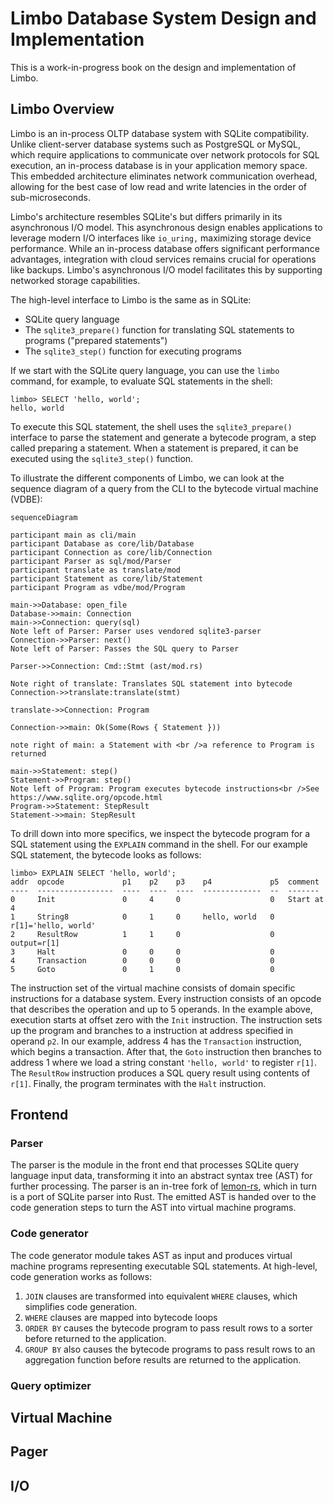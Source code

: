 # Limbo Database System Design and Implementation

This is a work-in-progress book on the design and implementation of Limbo.

## Limbo Overview

Limbo is an in-process OLTP database system with SQLite compatibility. Unlike
client-server database systems such as PostgreSQL or MySQL, which require
applications to communicate over network protocols for SQL execution, an
in-process database is in your application memory space. This embedded
architecture eliminates network communication overhead, allowing for the best
case of low read and write latencies in the order of sub-microseconds.

Limbo's architecture resembles SQLite's but differs primarily in its
asynchronous I/O model. This asynchronous design enables applications to
leverage modern I/O interfaces like `io_uring,` maximizing storage device
performance. While an in-process database offers significant performance
advantages, integration with cloud services remains crucial for operations
like backups. Limbo's asynchronous I/O model facilitates this by supporting
networked storage capabilities.

The high-level interface to Limbo is the same as in SQLite:

* SQLite query language
* The `sqlite3_prepare()` function for translating SQL statements to programs
  ("prepared statements")
* The `sqlite3_step()` function for executing programs

If we start with the SQLite query language, you can use the `limbo`
command, for example, to evaluate SQL statements in the shell:

```
limbo> SELECT 'hello, world';
hello, world
```

To execute this SQL statement, the shell uses the `sqlite3_prepare()`
interface to parse the statement and generate a bytecode program, a step
called preparing a statement. When a statement is prepared, it can be executed
using the `sqlite3_step()` function.

To illustrate the different components of Limbo, we can look at the sequence
diagram of a query from the CLI to the bytecode virtual machine (VDBE):

```mermaid
sequenceDiagram

participant main as cli/main
participant Database as core/lib/Database
participant Connection as core/lib/Connection
participant Parser as sql/mod/Parser
participant translate as translate/mod
participant Statement as core/lib/Statement
participant Program as vdbe/mod/Program

main->>Database: open_file
Database->>main: Connection
main->>Connection: query(sql)
Note left of Parser: Parser uses vendored sqlite3-parser
Connection->>Parser: next()
Note left of Parser: Passes the SQL query to Parser

Parser->>Connection: Cmd::Stmt (ast/mod.rs)

Note right of translate: Translates SQL statement into bytecode
Connection->>translate:translate(stmt)

translate->>Connection: Program 

Connection->>main: Ok(Some(Rows { Statement }))

note right of main: a Statement with <br />a reference to Program is returned

main->>Statement: step()
Statement->>Program: step()
Note left of Program: Program executes bytecode instructions<br />See https://www.sqlite.org/opcode.html
Program->>Statement: StepResult
Statement->>main: StepResult
```

To drill down into more specifics, we inspect the bytecode program for a SQL
statement using the `EXPLAIN` command in the shell. For our example SQL
statement, the bytecode looks as follows:

```
limbo> EXPLAIN SELECT 'hello, world';
addr  opcode             p1    p2    p3    p4             p5  comment
----  -----------------  ----  ----  ----  -------------  --  -------
0     Init               0     4     0                    0   Start at 4
1     String8            0     1     0     hello, world   0   r[1]='hello, world'
2     ResultRow          1     1     0                    0   output=r[1]
3     Halt               0     0     0                    0
4     Transaction        0     0     0                    0
5     Goto               0     1     0                    0
```

The instruction set of the virtual machine consists of domain specific
instructions for a database system. Every instruction consists of an
opcode that describes the operation and up to 5 operands. In the example
above, execution starts at offset zero with the `Init` instruction. The
instruction sets up the program and branches to a instruction at address
specified in operand `p2`. In our example, address 4 has the
`Transaction` instruction, which begins a transaction. After that, the
`Goto` instruction then branches to address 1 where we load a string
constant `'hello, world'` to register `r[1]`. The `ResultRow` instruction
produces a SQL query result using contents of `r[1]`. Finally, the
program terminates with the `Halt` instruction.


## Frontend

### Parser

The parser is the module in the front end that processes SQLite query language input data, transforming it into an abstract syntax tree (AST) for further processing. The parser is an in-tree fork of [lemon-rs](https://github.com/gwenn/lemon-rs), which in turn is a port of SQLite parser into Rust. The emitted AST is handed over to the code generation steps to turn the AST into virtual machine programs.

### Code generator

The code generator module takes AST as input and produces virtual machine programs representing executable SQL statements. At high-level, code generation works as follows:

1. `JOIN` clauses are transformed into equivalent `WHERE` clauses, which simplifies code generation.
2. `WHERE` clauses are mapped into bytecode loops
3. `ORDER BY` causes the bytecode program to pass result rows to a sorter before returned to the application.
4. `GROUP BY` also causes the bytecode programs to pass result rows to an aggregation function before results are returned to the application.
  
### Query optimizer

## Virtual Machine

## Pager

## I/O
